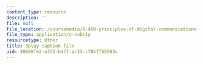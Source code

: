```yaml
---
content_type: resource
description: ''
file: null
file_location: /coursemedia/6-450-principles-of-digital-communications-i-fall-2006/40b98fe2e371b47fac23c784ff55083c_o8XojnApGc4.srt
file_type: application/x-subrip
resourcetype: Other
title: 3play caption file
uid: 40b98fe2-e371-b47f-ac23-c784ff55083c
---
```

